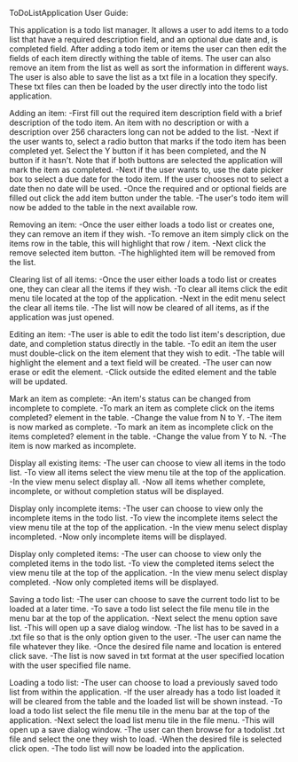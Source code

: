 ToDoListApplication User Guide:

This application is a todo list manager. It allows a user to add items to a todo list that have a required description 
field, and an optional due date and, is completed field.
After adding a todo item or items the user can then edit the fields of each item directly withing the table of items. 
The user can also remove an item from the list as well as sort the information in different ways. The user is also able
to save the list as a txt file in a location they specify. These txt files can then be loaded by the user directly into
the todo list application.

Adding an item:
    -First fill out the required item description field with a brief description of the todo item. An item with no
     description or with a description over 256 characters long can not be added to the list. 
    -Next if the user wants to, select a radio button that marks if the todo item has been completed yet. Select the Y 
     button if it has been completed, and the N button if it hasn't. Note that if both buttons are selected the 
     application will mark the item as completed.
    -Next if the user wants to, use the date picker box to select a due date for the todo item. If the user chooses not
     to select a date then no date will be used. 
    -Once the required and or optional fields are filled out click the add item button under the table. 
    -The user's todo item will now be added to the table in the next available row. 

Removing an item:
    -Once the user either loads a todo list or creates one, they can remove an item if they wish.
    -To remove an item simply click on the items row in the table, this will highlight that row / item.
    -Next click the remove selected item button.
    -The highlighted item will be removed from the list.

Clearing list of all items:
    -Once the user either loads a todo list or creates one, they can clear all the items if they wish.
    -To clear all items click the edit menu tile located at the top of the application.
    -Next in the edit menu select the clear all items tile.
    -The list will now be cleared of all items, as if the application was just opened.

Editing an item:
    -The user is able to edit the todo list item's description, due date, and completion status directly in the table.
    -To edit an item the user must double-click on the item element that they wish to edit.
    -The table will highlight the element and a text field will be created.
    -The user can now erase or edit the element.
    -Click outside the edited element and the table will be updated.

Mark an item as complete:
    -An item's status can be changed from incomplete to complete.
    -To mark an item as complete click on the items completed? element in the table.
    -Change the value from N to Y.
    -The item is now marked as complete.
    -To mark an item as incomplete click on the items completed? element in the table.
    -Change the value from Y to N.
    -The item is now marked as incomplete.

Display all existing items:
    -The user can choose to view all items in the todo list.
    -To view all items select the view menu tile at the top of the application.
    -In the view menu select display all.
    -Now all items whether complete, incomplete, or without completion status will be displayed.

Display only incomplete items:
    -The user can choose to view only the incomplete items in the todo list.
    -To view the incomplete items select the view menu tile at the top of the application. 
    -In the view menu select display incompleted.
    -Now only incomplete items will be displayed. 

Display only completed items:
    -The user can choose to view only the completed items in the todo list.
    -To view the completed items select the view menu tile at the top of the application.
    -In the view menu select display completed.
    -Now only completed items will be displayed. 

Saving a todo list:
    -The user can choose to save the current todo list to be loaded at a later time.
    -To save a todo list select the file menu tile in the menu bar at the top of the application.
    -Next select the menu option save list.
    -This will open up a save dialog window. 
    -The list has to be saved in a .txt file so that is the only option given to the user.
    -The user can name the file whatever they like.
    -Once the desired file name and location is entered click save.
    -The list is now saved in txt format at the user specified location with the user specified file name. 

Loading a todo list:
    -The user can choose to load a previously saved todo list from within the application.
    -If the user already has a todo list loaded it will be cleared from the table and the loaded list will be shown instead.
    -To load a todo list select the file menu tile in the menu bar at the top of the application.
    -Next select the load list menu tile in the file menu.
    -This will open up a save dialog window.
    -The user can then browse for a todolist .txt file and select the one they wish to load.
    -When the desired file is selected click open.
    -The todo list will now be loaded into the application. 

